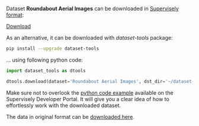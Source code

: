 Dataset **Roundabout Aerial Images** can be downloaded in [Supervisely format](https://developer.supervisely.com/api-references/supervisely-annotation-json-format):

 [Download](https://assets.supervisely.com/supervisely-supervisely-assets-public/teams_storage/p/r/MY/lQ3dZ5syJJO4JpOayUpctkwDbycQ1bIqwp8uniFZdLMwaNmDemmJaUWJbzrwOdT62jBNk0CoT835KMXqrC6M3UsILTAzRq0pbSYTHTV0dnBpPNK7pZdakKMPN3Il.tar)

As an alternative, it can be downloaded with *dataset-tools* package:
``` bash
pip install --upgrade dataset-tools
```

... using following python code:
``` python
import dataset_tools as dtools

dtools.download(dataset='Roundabout Aerial Images', dst_dir='~/dataset-ninja/')
```
Make sure not to overlook the [python code example](https://developer.supervisely.com/getting-started/python-sdk-tutorials/iterate-over-a-local-project) available on the Supervisely Developer Portal. It will give you a clear idea of how to effortlessly work with the downloaded dataset.

The data in original format can be [downloaded here](https://www.kaggle.com/datasets/javiersanchezsoriano/roundabout-aerial-images-for-vehicle-detection/download?datasetVersionNumber=2).
